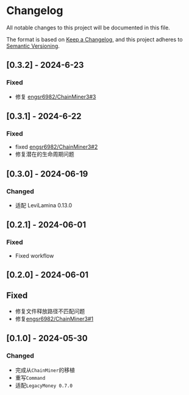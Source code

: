 # Changelog

All notable changes to this project will be documented in this file.

The format is based on [Keep a Changelog](https://keepachangelog.com/en/1.0.0/),
and this project adheres to [Semantic Versioning](https://semver.org/spec/v2.0.0.html).

## [0.3.2] - 2024-6-23

### Fixed

- 修复 [engsr6982/ChainMiner3#3](https://github.com/engsr6982/ChainMiner3/issues/3)

## [0.3.1] - 2024-6-22

### Fixed

- fixed [engsr6982/ChainMiner3#2](https://github.com/engsr6982/ChainMiner3/issues/2)
- 修复潜在的生命周期问题

## [0.3.0] - 2024-06-19

### Changed

- 适配 LeviLamina 0.13.0

## [0.2.1] - 2024-06-01

### Fixed

- Fixed workflow

## [0.2.0] - 2024-06-01

## Fixed

- 修复文件释放路径不匹配问题
- 修复[engsr6982/ChainMiner3#1](https://github.com/engsr6982/ChainMiner3/issues/1)

## [0.1.0] - 2024-05-30

### Changed

- 完成从`ChainMiner`的移植
- 重写`Command`
- 适配`LegacyMoney 0.7.0`
